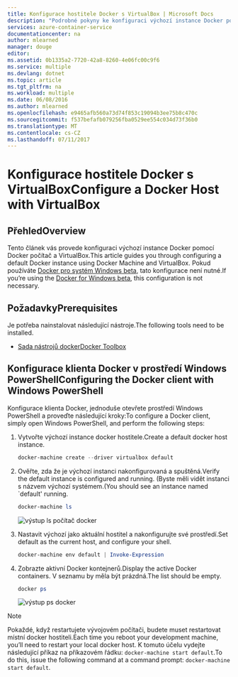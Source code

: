 ```yaml
---
title: Konfigurace hostitele Docker s VirtualBox | Microsoft Docs
description: "Podrobné pokyny ke konfiguraci výchozí instance Docker pomocí Docker počítač a VirtualBox"
services: azure-container-service
documentationcenter: na
author: mlearned
manager: douge
editor: 
ms.assetid: 0b1335a2-7720-42a8-8260-4e06fc00c9f6
ms.service: multiple
ms.devlang: dotnet
ms.topic: article
ms.tgt_pltfrm: na
ms.workload: multiple
ms.date: 06/08/2016
ms.author: mlearned
ms.openlocfilehash: e9465afb560a73d74f853c19094b3ee75b8c470c
ms.sourcegitcommit: f537befafb079256fba0529ee554c034d73f36b0
ms.translationtype: MT
ms.contentlocale: cs-CZ
ms.lasthandoff: 07/11/2017
---
```

# <a name="configure-a-docker-host-with-virtualbox"></a><span data-ttu-id="3ed0f-103">Konfigurace hostitele Docker s VirtualBox</span><span class="sxs-lookup"><span data-stu-id="3ed0f-103">Configure a Docker Host with VirtualBox</span></span>
## <a name="overview"></a><span data-ttu-id="3ed0f-104">Přehled</span><span class="sxs-lookup"><span data-stu-id="3ed0f-104">Overview</span></span>
<span data-ttu-id="3ed0f-105">Tento článek vás provede konfiguraci výchozí instance Docker pomocí Docker počítač a VirtualBox.</span><span class="sxs-lookup"><span data-stu-id="3ed0f-105">This article guides you through configuring a default Docker instance using Docker Machine and VirtualBox.</span></span> <span data-ttu-id="3ed0f-106">Pokud používáte [Docker pro systém Windows beta](http://beta.docker.com/), tato konfigurace není nutné.</span><span class="sxs-lookup"><span data-stu-id="3ed0f-106">If you’re using the [Docker for Windows beta](http://beta.docker.com/), this configuration is not necessary.</span></span>

## <a name="prerequisites"></a><span data-ttu-id="3ed0f-107">Požadavky</span><span class="sxs-lookup"><span data-stu-id="3ed0f-107">Prerequisites</span></span>
<span data-ttu-id="3ed0f-108">Je potřeba nainstalovat následující nástroje.</span><span class="sxs-lookup"><span data-stu-id="3ed0f-108">The following tools need to be installed.</span></span>

* [<span data-ttu-id="3ed0f-109">Sada nástrojů docker</span><span class="sxs-lookup"><span data-stu-id="3ed0f-109">Docker Toolbox</span></span>](https://www.docker.com/products/overview#/docker_toolbox)

## <a name="configuring-the-docker-client-with-windows-powershell"></a><span data-ttu-id="3ed0f-110">Konfigurace klienta Docker v prostředí Windows PowerShell</span><span class="sxs-lookup"><span data-stu-id="3ed0f-110">Configuring the Docker client with Windows PowerShell</span></span>
<span data-ttu-id="3ed0f-111">Konfigurace klienta Docker, jednoduše otevřete prostředí Windows PowerShell a proveďte následující kroky:</span><span class="sxs-lookup"><span data-stu-id="3ed0f-111">To configure a Docker client, simply open Windows PowerShell, and perform the following steps:</span></span>

1. <span data-ttu-id="3ed0f-112">Vytvořte výchozí instance docker hostitele.</span><span class="sxs-lookup"><span data-stu-id="3ed0f-112">Create a default docker host instance.</span></span>
   
    ```PowerShell
    docker-machine create --driver virtualbox default
    ```
2. <span data-ttu-id="3ed0f-113">Ověřte, zda že je výchozí instanci nakonfigurovaná a spuštěná.</span><span class="sxs-lookup"><span data-stu-id="3ed0f-113">Verify the default instance is configured and running.</span></span> <span data-ttu-id="3ed0f-114">(Byste měli vidět instanci s názvem výchozí systémem.</span><span class="sxs-lookup"><span data-stu-id="3ed0f-114">(You should see an instance named \`default' running.</span></span>
   
    ```PowerShell
    docker-machine ls 
    ```
   
    ![výstup ls počítač docker][0]
3. <span data-ttu-id="3ed0f-116">Nastavit výchozí jako aktuální hostitel a nakonfigurujte své prostředí.</span><span class="sxs-lookup"><span data-stu-id="3ed0f-116">Set default as the current host, and configure your shell.</span></span>
   
    ```PowerShell
    docker-machine env default | Invoke-Expression
    ```
4. <span data-ttu-id="3ed0f-117">Zobrazte aktivní Docker kontejnerů.</span><span class="sxs-lookup"><span data-stu-id="3ed0f-117">Display the active Docker containers.</span></span> <span data-ttu-id="3ed0f-118">V seznamu by měla být prázdná.</span><span class="sxs-lookup"><span data-stu-id="3ed0f-118">The list should be empty.</span></span>
   
    ```PowerShell
    docker ps
    ```
   
    ![výstup ps docker][1]

> [!NOTE]
> <span data-ttu-id="3ed0f-120">Pokaždé, když restartujete vývojovém počítači, budete muset restartovat místní docker hostiteli.</span><span class="sxs-lookup"><span data-stu-id="3ed0f-120">Each time you reboot your development machine, you’ll need to restart your local docker host.</span></span>
> <span data-ttu-id="3ed0f-121">K tomuto účelu vydejte následující příkaz na příkazovém řádku: `docker-machine start default`.</span><span class="sxs-lookup"><span data-stu-id="3ed0f-121">To do this, issue the following command at a command prompt: `docker-machine start default`.</span></span>
> 
> 

[0]: ./media/vs-azure-tools-docker-setup/docker-machine-ls.png
[1]: ./media/vs-azure-tools-docker-setup/docker-ps.png
